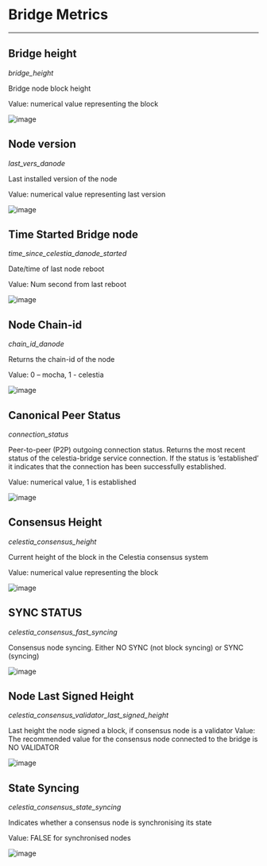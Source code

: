 # Bridge Metrics

__________________________________________________________________________________

## Bridge height

*bridge_height*

Bridge node block height

Value: numerical value representing the block

![image](https://github.com/Cumulo-pro/Celestia-monitoring/assets/2853158/1f0ed3f2-b2a1-445a-9677-ec79c2202dcd)

## Node version

*last_vers_danode*

Last installed version of the node

Value: numerical value representing last version

![image](https://github.com/Cumulo-pro/Celestia-monitoring/assets/2853158/982b75f9-82e6-44ab-8a7b-ee7c3c1f29c3)

## Time Started Bridge node

*time_since_celestia_danode_started*

Date/time of last node reboot

Value: Num second from last reboot

![image](https://github.com/Cumulo-pro/Celestia-monitoring/assets/2853158/43992472-1f2f-4852-b011-506c89920e13)

## Node Chain-id

*chain_id_danode*

Returns the chain-id of the node

Value: 0 – mocha, 1 - celestia

![image](https://github.com/Cumulo-pro/Celestia-monitoring/assets/2853158/b49aabde-b59f-49c4-b52a-bea49c386a26)

## Canonical Peer Status

*connection_status*

Peer-to-peer (P2P) outgoing connection status. Returns the most recent status of the celestia-bridge service connection. If the status is ‘established’ it indicates that the connection has been successfully established.

Value: numerical value, 1 is established

![image](https://github.com/Cumulo-pro/Celestia-monitoring/assets/2853158/28733321-9ed9-405a-b178-fdcb99e309b8)

## Consensus Height

*celestia_consensus_height*

Current height of the block in the Celestia consensus system

Value: numerical value representing the block

![image](https://github.com/Cumulo-pro/Celestia-monitoring/assets/2853158/b477fd8e-ddd1-457b-9f6a-71898ebaacb4)

## SYNC STATUS

*celestia_consensus_fast_syncing*

Consensus node syncing. Either NO SYNC (not block syncing) or SYNC (syncing)

![image](https://github.com/Cumulo-pro/Celestia-monitoring/assets/2853158/5e240448-24fa-4ae7-8040-1651e2d7d5e9)

## Node Last Signed Height

*celestia_consensus_validator_last_signed_height*

Last height the node signed a block, if consensus node is a validator
Value: The recommended value for the consensus node connected to the bridge is NO VALIDATOR

![image](https://github.com/Cumulo-pro/Celestia-monitoring/assets/2853158/439286c1-e26c-40d0-94ec-e29b0d32d20b)

## State Syncing

*celestia_consensus_state_syncing*

Indicates whether a consensus node is synchronising its state

Value: FALSE for synchronised nodes

![image](https://github.com/Cumulo-pro/Celestia-monitoring/assets/2853158/241548f6-3c73-4615-aa4c-93a063ab6015)
